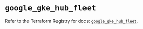 # `google_gke_hub_fleet`

Refer to the Terraform Registry for docs: [`google_gke_hub_fleet`](https://registry.terraform.io/providers/hashicorp/google/6.21.0/docs/resources/gke_hub_fleet).
